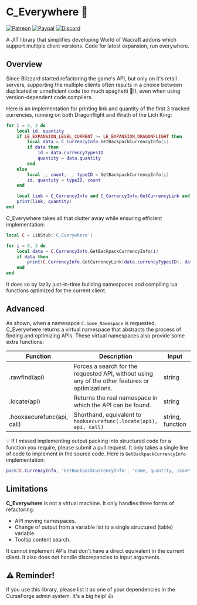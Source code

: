 # C_Everywhere :stars:
[![Patreon](http://img.shields.io/badge/news%20&%20rewards-patreon-ff4d42)](https://www.patreon.com/jaliborc)
[![Paypal](http://img.shields.io/badge/donate-paypal-1d3fe5)](https://www.paypal.me/jaliborc)
[![Discord](http://img.shields.io/badge/discuss-discord-5865F2)](https://bit.ly/discord-jaliborc)

A JIT library that simplifies developing World of Wacraft addons which support multiple client versions. Code for latest expansion, run everywhere.

## Overview
Since Blizzard started refactoring the game's API, but only on it's retail servers, supporting the multiple clients often results in a choice between duplicated or unneficient code (so much spaghetti :spaghetti:!), even when using version-dependent code compilers.

Here is an implementation for printing link and quantity of the first 3 tracked currencies, running on both Dragonflight and Wrath of the Lich King:

```lua
for i = 0, 3 do
    local id, quantity
    if LE_EXPANSION_LEVEL_CURRENT >= LE_EXPANSION_DRAGONFLIGHT then
        local data = C_CurrencyInfo.GetBackpackCurrencyInfo(i)
        if data then
            id = data.currencyTypesID
            quantity = data.quantity
        end
    else
        local _, count, _, typeID = GetBackpackCurrencyInfo(i)
        id, quantity = typeID, count
    end

    local link = C_CurrencyInfo and C_CurrencyInfo.GetCurrencyLink and C_CurrencyInfo.GetCurrencyLink(id) or GetCurrencyLink(id)
    print(link, quantity)
end
```

C_Everywhere takes all that clutter away while ensuring efficient implementation:

```lua
local C = LibStub('C_Everywhere')

for i = 0, 3 do
    local data = C.CurrencyInfo.GetBackpackCurrencyInfo(i)
    if data then
        print(C.CurrencyInfo.GetCurrencyLink(data.currencyTypesID), data.quantity)
    end
end
```

It does so by lazily just-in-time building namespaces and compiling lua functions optimized for the current client.
## Advanced
As shown, when a namesapce `C.Some_Namespace` is requested, C_Everywhere returns a virtual namespace that abstracts the process of finding and optimizing APIs. These virtual namespaces also provide some extra functions:

 Function | Description | Input | Return
 -------- | ----------- | ----- | ------- 
.rawfind(api) | Forces a search for the requested API, without using any of the other features or optimizations. | string | function
.locate(api) | Returns the real namespace in which the API can be found. | string | table
.hooksecurefunc(api, call) | Shorthand, equivalent to `hooksecurefunc(.locate(api), api, call)` | string, function | nil

:bulb: If I missed implementing output packing into structured code for a function you require, please submit a pull request. It only takes a single line of code to implement in the source code. Here is `GetBackpackCurrencyInfo` implementation:

```lua
pack(C.CurrencyInfo, 'GetBackpackCurrencyInfo', 'name, quantity, iconFileID, currencyTypesID')
```

## Limitations 
**C_Everywhere** is not a virtual machine. It only handles three forms of refactoring:
- API moving namespaces.
- Change of output from a variable list to a single structured (table) variable.  
- Tooltip content search.

It cannot implement APIs that don't have a direct equivalent in the current client. It also does not handle discrepancies to input arguments.  

## :warning: Reminder!
If you use this library, please list it as one of your dependencies in the CurseForge admin system. It's a big help! :+1: